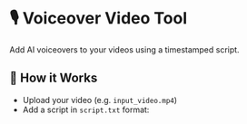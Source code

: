 # 🎙️ Voiceover Video Tool

Add AI voiceovers to your videos using a timestamped script.

## 🔧 How it Works
- Upload your video (e.g. `input_video.mp4`)
- Add a script in `script.txt` format:
